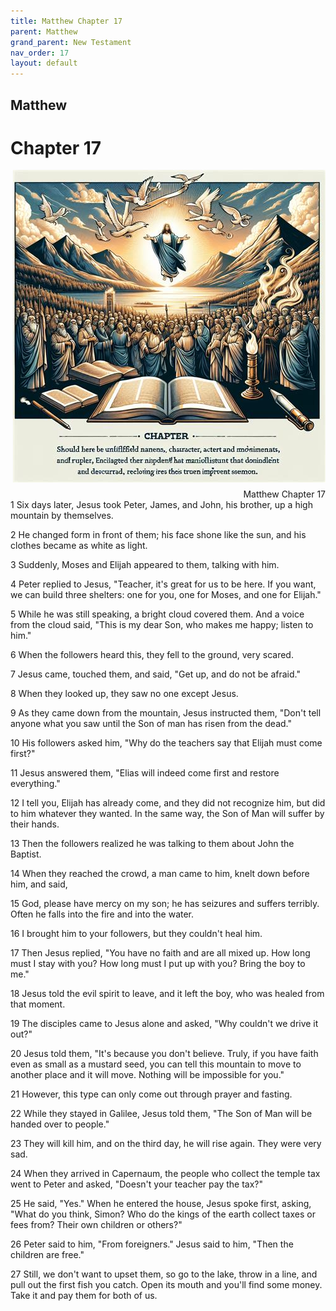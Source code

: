 ```yaml
---
title: Matthew Chapter 17
parent: Matthew
grand_parent: New Testament
nav_order: 17
layout: default
---
```


## Matthew

# Chapter 17

<div style="clear: both; text-align: right;">
    <img src="/assets/Image/Matthew/500/17.jpg" alt="Matthew Chapter 17" class="chapter-image" style="max-width: 100%; height: auto; float: right; margin: 0 0 10px 10px; padding-left: 10%;">
    <figcaption style="font-size: 14px;">Matthew Chapter 17</figcaption>
</div>
1 Six days later, Jesus took Peter, James, and John, his brother, up a high mountain by themselves.

2 He changed form in front of them; his face shone like the sun, and his clothes became as white as light.

3 Suddenly, Moses and Elijah appeared to them, talking with him.

4 Peter replied to Jesus, "Teacher, it's great for us to be here. If you want, we can build three shelters: one for you, one for Moses, and one for Elijah."

5 While he was still speaking, a bright cloud covered them. And a voice from the cloud said, "This is my dear Son, who makes me happy; listen to him."

6 When the followers heard this, they fell to the ground, very scared.

7 Jesus came, touched them, and said, "Get up, and do not be afraid."

8 When they looked up, they saw no one except Jesus.

9 As they came down from the mountain, Jesus instructed them, "Don't tell anyone what you saw until the Son of man has risen from the dead."

10 His followers asked him, "Why do the teachers say that Elijah must come first?"

11 Jesus answered them, "Elias will indeed come first and restore everything."

12 I tell you, Elijah has already come, and they did not recognize him, but did to him whatever they wanted. In the same way, the Son of Man will suffer by their hands.

13 Then the followers realized he was talking to them about John the Baptist.

14 When they reached the crowd, a man came to him, knelt down before him, and said,

15 God, please have mercy on my son; he has seizures and suffers terribly. Often he falls into the fire and into the water.

16 I brought him to your followers, but they couldn't heal him.

17 Then Jesus replied, "You have no faith and are all mixed up. How long must I stay with you? How long must I put up with you? Bring the boy to me."

18 Jesus told the evil spirit to leave, and it left the boy, who was healed from that moment.

19 The disciples came to Jesus alone and asked, "Why couldn't we drive it out?"

20 Jesus told them, "It's because you don't believe. Truly, if you have faith even as small as a mustard seed, you can tell this mountain to move to another place and it will move. Nothing will be impossible for you."

21 However, this type can only come out through prayer and fasting.

22 While they stayed in Galilee, Jesus told them, "The Son of Man will be handed over to people."

23 They will kill him, and on the third day, he will rise again. They were very sad.

24 When they arrived in Capernaum, the people who collect the temple tax went to Peter and asked, "Doesn't your teacher pay the tax?"

25 He said, "Yes." When he entered the house, Jesus spoke first, asking, "What do you think, Simon? Who do the kings of the earth collect taxes or fees from? Their own children or others?"

26 Peter said to him, "From foreigners." Jesus said to him, "Then the children are free."

27 Still, we don't want to upset them, so go to the lake, throw in a line, and pull out the first fish you catch. Open its mouth and you'll find some money. Take it and pay them for both of us.


